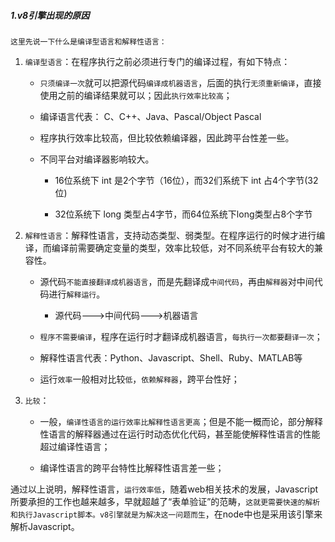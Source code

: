 ##### 1.v8引擎出现的原因

    这里先说一下什么是编译型语言和解释性语言：


1. `编译型语言`：在程序执行之前必须进行专门的编译过程，有如下特点：

    * `只须编译一次`就可以把源代码`编译成机器语言`，后面的执行`无须重新编译`，直接使用之前的编译结果就可以；因此`执行效率比较高`；

    * 编译语言代表： C、C++、Java、Pascal/Object Pascal

    * 程序执行效率比较高，但比较依赖编译器，因此跨平台性差一些。

    * 不同平台对编译器影响较大。

        * 16位系统下 int 是2个字节（16位），而32们系统下 int 占4个字节(32位)

        * 32位系统下 long 类型占4字节，而64位系统下long类型占8个字节


2. `解释性语言`：解释性语言，支持动态类型、弱类型。在程序运行的时候才进行编译，而编译前需要确定变量的类型，效率比较低，对不同系统平台有较大的兼容性。

    * 源代码`不能直接翻译成机器语言`，而是先翻译成`中间代码`，再由`解释器`对中间代码进行`解释运行`。

        * 源代码--->中间代码--->机器语言

    * `程序不需要编译`，程序在运行时才翻译成机器语言，`每执行一次都要翻译一次`；

    * 解释性语言代表：Python、Javascript、Shell、Ruby、MATLAB等

    * 运行`效率`一般相对比较`低`，`依赖解释器`，跨平台性好；


3. `比较`：      

    * 一般，`编译性语言的运行效率比解释性语言更高`；但是不能一概而论，部分解释性语言的解释器通过在运行时动态优化代码，甚至能使解释性语言的性能超过编译性语言；

    * 编译性语言的跨平台特性比解释性语言差一些；

通过以上说明，解释性语言，`运行效率低`，随着web相关技术的发展，Javascript所要承担的工作也越来越多，早就超越了“表单验证”的范畴，`这就更需要快速的解析和执行Javascript脚本。v8引擎就是为解决这一问题而生`，在node中也是采用该引擎来解析Javascript。    

